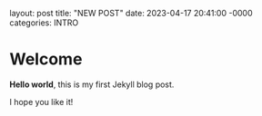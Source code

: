 layout: post
title: "NEW POST"
date: 2023-04-17 20:41:00 -0000
categories: INTRO

# Welcome

**Hello world**, this is my first Jekyll blog post.

I hope you like it!

